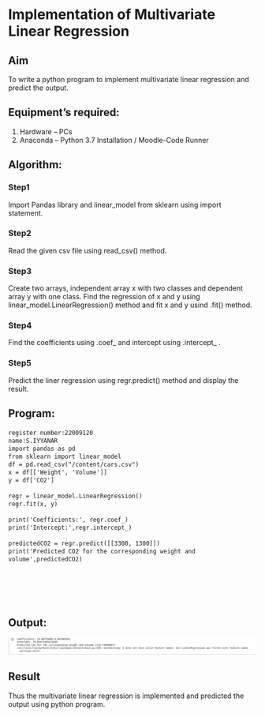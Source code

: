 # Implementation of Multivariate Linear Regression
## Aim
To write a python program to implement multivariate linear regression and predict the output.
## Equipment’s required:
1.	Hardware – PCs
2.	Anaconda – Python 3.7 Installation / Moodle-Code Runner
## Algorithm:
### Step1
Import Pandas library and linear_model from sklearn using import statement.



### Step2
Read the given csv file using read_csv() method.



### Step3
Create two arrays, independent array x with two classes and dependent array y with one class. Find the regression of x and y using linear_model.LinearRegression() method and fit x and y usind .fit() method.

### Step4
Find the coefficients using .coef_ and intercept using .intercept_ .
### Step5
Predict the liner regression using regr.predict() method and display the result.
## Program:
``` 
register number:22009120
name:S.IYYANAR
import pandas as pd
from sklearn import linear_model
df = pd.read_csv("/content/cars.csv")
x = df[['Weight', 'Volume']]
y = df['CO2']

regr = linear_model.LinearRegression()
regr.fit(x, y)

print('Coefficients:', regr.coef_)
print('Intercept:',regr.intercept_)

predictedCO2 = regr.predict([[3300, 1300]])
print('Predicted CO2 for the corresponding weight and volume',predictedCO2)






```
## Output:

![OUTPUT](./multivariate%20linear%20regression%20output.png)

## Result
Thus the multivariate linear regression is implemented and predicted the output using python program.